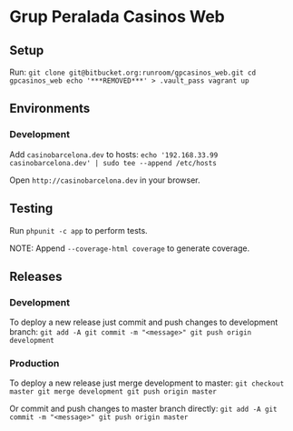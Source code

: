 # Grup Peralada Casinos Web


## Setup

Run:
`git clone git@bitbucket.org:runroom/gpcasinos_web.git
cd gpcasinos_web
echo '***REMOVED***' > .vault_pass
vagrant up`


## Environments

### Development

Add `casinobarcelona.dev` to hosts:
`echo '192.168.33.99 casinobarcelona.dev' | sudo tee --append /etc/hosts`

Open `http://casinobarcelona.dev` in your browser.


## Testing

Run `phpunit -c app` to perform tests.

NOTE: Append `--coverage-html coverage` to generate coverage.


## Releases

### Development

To deploy a new release just commit and push changes to development branch:
`git add -A
git commit -m "<message>"
git push origin development`

### Production

To deploy a new release just merge development to master:
`git checkout master
git merge development
git push origin master`

Or commit and push changes to master branch directly:
`git add -A
git commit -m "<message>"
git push origin master`
